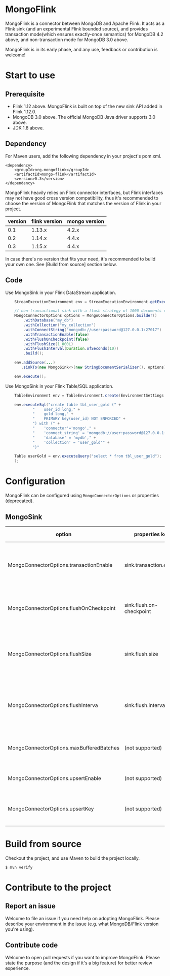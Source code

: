 # MongoFlink
MongoFlink is a connector between MongoDB and Apache Flink. It acts as a Flink sink (and an experimental Flink bounded 
source), and provides transaction mode(which ensures exactly-once semantics) for MongoDB 4.2 above, and non-transaction
mode for MongoDB 3.0 above.

MongoFlink is in its early phase, and any use, feedback or contribution is welcome!

# Start to use
## Prerequisite

- Flink 1.12 above. MongoFlink is built on top of the new sink API added in Flink 1.12.0.
- MongoDB 3.0 above. The official MongoDB Java driver supports 3.0 above.
- JDK 1.8 above.

## Dependency

For Maven users, add the following dependency in your project's pom.xml.

```
<dependency>
    <groupId>org.mongoflink</groupId>
    <artifactId>mongo-flink</artifactId>
    <version>0.3</version>
</dependency>
```

MongoFlink heavily relies on Flink connector interfaces, but Flink interfaces may not have good cross version
compatibility, thus it's recommended to choose the version of MongoFlink that matches the version of Flink
in your project.

| version | flink version | mongo version |
| ------- | ------------- | ------------- |
| 0.1 | 1.13.x | 4.2.x |
| 0.2 | 1.14.x | 4.4.x |
| 0.3 | 1.15.x | 4.4.x |

In case there's no version that fits your need, it's recommended to build your own one. See [Build from source]
section below.

## Code

Use MongoSink in your Flink DataStream application.

```java
    StreamExecutionEnvironment env = StreamExecutionEnvironment.getExecutionEnvironment();

    // non-transactional sink with a flush strategy of 1000 documents or 10 seconds
    MongoConnectorOptions options = MongoConnectorOptions.builder()
        .withDatabase("my_db")
        .withCollection("my_collection")
        .withConnectString("mongodb://user:password@127.0.0.1:27017")
        .withTransactionEnable(false)
        .withFlushOnCheckpoint(false)
        .withFlushSize(1_000L)
        .withFlushInterval(Duration.ofSeconds(10))
        .build();

    env.addSource(...)
       .sinkTo(new MongoSink<>(new StringDocumentSerializer(), options));

    env.execute();
```

Use MongoSink in your Flink Table/SQL application.

```java
    TableEnvironment env = TableEnvironment.create(EnvironmentSettings.inStreamingMode());

    env.executeSql("create table tbl_user_gold (" +
            "    user_id long," +
            "    gold long," +
            "    PRIMARY key(user_id) NOT ENFORCED" +
            ") with (" +
            "    'connector'='mongo'," +
            "    'connect_string' = 'mongodb://user:password@127.0.0.1:27017'," +
            "    'database' = 'mydb'," +
            "    'collection' = 'user_gold'" +
            ")"

    Table userGold = env.executeQuery("select * from tbl_user_gold");
    );
```

# Configuration

MongoFlink can be configured using `MongoConnectorOptions` or properties (deprecated).

## MongoSink
 
| option                                  | properties key           | description                                                                                 | default value |
|-----------------------------------------|--------------------------|---------------------------------------------------------------------------------------------|--------------|
| MongoConnectorOptions.transactionEnable | sink.transaction.enable  | Whether to use transactions in MongoSink (requires MongoDB 4.2+).                           | false        |
| MongoConnectorOptions.flushOnCheckpoint | sink.flush.on-checkpoint | Whether to flush the buffered documents on checkpoint barriers.                             | false        |
| MongoConnectorOptions.flushSize         | sink.flush.size          | Max buffered documents before flush. Only valid when `sink.flush.on-checkpoint` is `false`. | 1000         |
| MongoConnectorOptions.flushInterva      | sink.flush.interval      | Flush interval in milliseconds. Only valid when `sink.flush.on-checkpoint` is `false`.      | 30000        |
| MongoConnectorOptions.maxBufferedBatches | (not supported)          | Max unflushed pending batches before blocking the writer.                                   | 5            |
| MongoConnectorOptions.upsertEnable | (not supported)          | Whenter to write documents via upsert mode.                                                 | false        |
| MongoConnectorOptions.upsertKey | (not supported)          | The primary keys for upsert. Only valid in upsert mode.                                     | []           |


# Build from source

Checkout the project, and use Maven to build the project locally.

```
$ mvn verify
```

# Contribute to the project

## Report an issue
Welcome to file an issue if you need help on adopting MongoFlink. Please describe your environment in the issue
(e.g. what MongoDB/Flink version you're using).

## Contribute code
Welcome to open pull requests if you want to improve MongoFlink. Please state the purpose (and the design if it's a big
feature) for better review experience.
